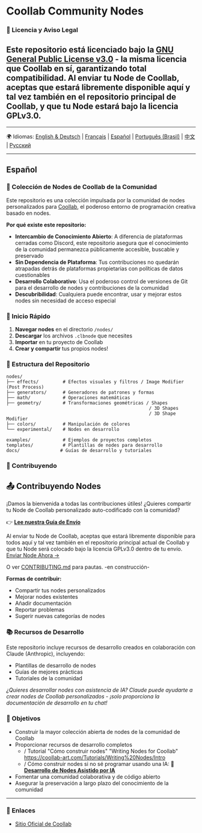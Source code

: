 # Coollab Community Nodes

### 📄 Licencia y Aviso Legal

Este repositorio está licenciado bajo la [GNU General Public License v3.0](LICENSE) - la misma licencia que Coollab en sí, garantizando total compatibilidad.
Al enviar tu Node de Coollab, aceptas que estará libremente disponible aquí y tal vez también en el repositorio principal de Coollab, y que tu Node estará bajo la licencia GPLv3.0.
---
-----

🌍
Idiomas: [English & Deutsch](README.md) | [Français](README%20FR.md) | [Español](#español) | [Português (Brasil)](README%20PT-BR.md) | [中文](README%20ZH-CN.md) | [Русский](README%20RU.md)

---

## Español

### 🎨 Colección de Nodes de Coollab de la Comunidad

Este repositorio es una colección impulsada por la comunidad de nodes personalizados para [Coollab](https://coollab-art.com/), el poderoso entorno de programación creativa basado en nodes.

**Por qué existe este repositorio:**
- **Intercambio de Conocimiento Abierto**: A diferencia de plataformas cerradas como Discord, este repositorio asegura que el conocimiento de la comunidad permanezca públicamente accesible, buscable y preservado
- **Sin Dependencia de Plataforma**: Tus contribuciones no quedarán atrapadas detrás de plataformas propietarias con políticas de datos cuestionables
- **Desarrollo Colaborativo**: Usa el poderoso control de versiones de Git para el desarrollo de nodes y contribuciones de la comunidad
- **Descubribilidad**: Cualquiera puede encontrar, usar y mejorar estos nodes sin necesidad de acceso especial

### 🚀 Inicio Rápido

1. **Navegar nodes** en el directorio `/nodes/`
2. **Descargar** los archivos `.clbnode` que necesites
3. **Importar** en tu proyecto de Coollab
4. **Crear y compartir** tus propios nodes!

### 📁 Estructura del Repositorio

```
nodes/
├── effects/         # Efectos visuales y filtros / Image Modifier (Post Process)
├── generators/      # Generadores de patrones y formas
├── math/            # Operaciones matemáticas
├── geometry/        # Transformaciones geométricas / Shapes
                                                     / 3D Shapes
                                                     / 3D Shape Modifier
├── colors/          # Manipulación de colores
└── experimental/    # Nodes en desarrollo

examples/            # Ejemplos de proyectos completos
templates/           # Plantillas de nodes para desarrollo
docs/               # Guías de desarrollo y tutoriales
```

### 🤝 Contribuyendo
 
## 📤 Contribuyendo Nodes
¡Damos la bienvenida a todas las contribuciones útiles!
¿Quieres compartir tu Node de Coollab personalizado auto-codificado con la comunidad?

👉 **[Lee nuestra Guía de Envío](docs/submission-guide.md)**

Al enviar tu Node de Coollab, aceptas que estará libremente disponible para todos aquí y tal vez también en el repositorio principal actual de Coollab y que tu Node será colocado bajo la licencia GPLv3.0 dentro de tu envío.
[Enviar Node Ahora →](../../issues/new/choose)

O ver [CONTRIBUTING.md](CONTRIBUTING.md) para pautas. -en construcción-

**Formas de contribuir:**
- Compartir tus nodes personalizados
- Mejorar nodes existentes
- Añadir documentación
- Reportar problemas
- Sugerir nuevas categorías de nodes

### 📚 Recursos de Desarrollo

Este repositorio incluye recursos de desarrollo creados en colaboración con Claude (Anthropic), incluyendo:
- Plantillas de desarrollo de nodes
- Guías de mejores prácticas
- Tutoriales de la comunidad

*¿Quieres desarrollar nodes con asistencia de IA? Claude puede ayudarte a crear nodes de Coollab personalizados - ¡solo proporciona la documentación de desarrollo en tu chat!*

### 🎯 Objetivos

- Construir la mayor colección abierta de nodes de la comunidad de Coollab
- Proporcionar recursos de desarrollo completos
     - / Tutorial "Cómo construir nodes" "Writing Nodes for Coollab" https://coollab-art.com/Tutorials/Writing%20Nodes/Intro
     - / Cómo construir nodes si no sé programar usando una IA: 🤖 **[Desarrollo de Nodes Asistido por IA](docs/ai-development-guide.md)**
- Fomentar una comunidad colaborativa y de código abierto
- Asegurar la preservación a largo plazo del conocimiento de la comunidad

---

### 🔗 Enlaces

- [Sitio Oficial de Coollab](https://coollab-art.com/)
